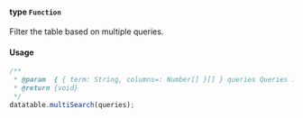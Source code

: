 #### type `Function`

Filter the table based on multiple queries.

#### Usage

```javascript
/**
 * @param  { { term: String, columns=: Number[] }[] } queries Queries including search term and columns (optional)
 * @return {void}
 */
datatable.multiSearch(queries);
```
